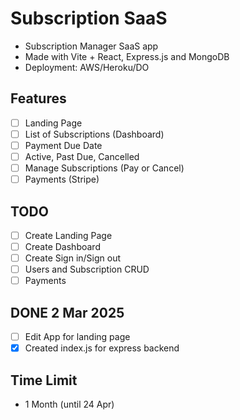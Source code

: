 # Subscription SaaS

- Subscription Manager SaaS app
- Made with Vite + React, Express.js and MongoDB
- Deployment: AWS/Heroku/DO

## Features
- [ ] Landing Page
- [ ] List of Subscriptions (Dashboard)
- [ ] Payment Due Date
- [ ] Active, Past Due, Cancelled
- [ ] Manage Subscriptions (Pay or Cancel)
- [ ] Payments (Stripe)

## TODO
- [ ] Create Landing Page
- [ ] Create Dashboard
- [ ] Create Sign in/Sign out
- [ ] Users and Subscription CRUD
- [ ] Payments

## DONE 2 Mar 2025
- [ ] Edit App for landing page
- [x] Created index.js for express backend

## Time Limit
- 1 Month (until 24 Apr)
